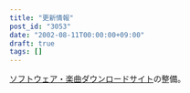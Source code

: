 ```yaml
---
title: "更新情報"
post_id: "3053"
date: "2002-08-11T00:00:00+09:00"
draft: true
tags: []
---
```



[ソフトウェア・楽曲ダウンロードサイト](/category/products)の整備。
